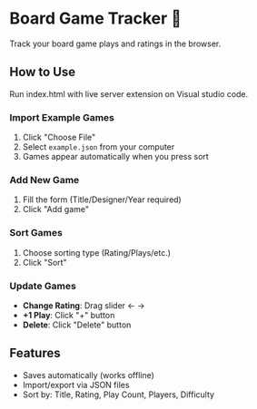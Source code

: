 # Board Game Tracker 🎲

Track your board game plays and ratings in the browser.

## How to Use
Run index.html with live server extension on Visual studio code.
### Import Example Games
1. Click "Choose File"  
2. Select `example.json` from your computer  
3. Games appear automatically when you press sort

### Add New Game
1. Fill the form (Title/Designer/Year required)  
2. Click "Add game"

### Sort Games
1. Choose sorting type (Rating/Plays/etc.)  
2. Click "Sort"

### Update Games
- **Change Rating**: Drag slider ← →  
- **+1 Play**: Click "+" button  
- **Delete**: Click "Delete" button

## Features
- Saves automatically (works offline)  
- Import/export via JSON files  
- Sort by: Title, Rating, Play Count, Players, Difficulty
